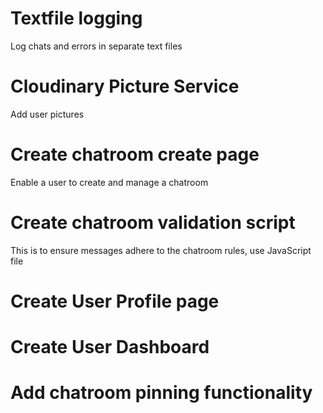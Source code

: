 ﻿# Textfile logging

Log chats and errors in separate text files

# Cloudinary Picture  Service

Add user pictures

# Create chatroom create page

Enable a user to create and manage a chatroom

# Create chatroom validation script

This is to ensure messages adhere to the chatroom rules, use JavaScript file

# Create User Profile page

# Create User Dashboard

# Add chatroom pinning functionality